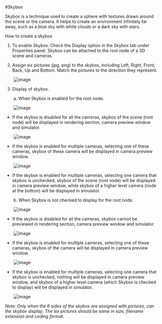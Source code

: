 #Skybox

Skybox is a technique used to create a sphere with textures drawn around the scene or the camera. It helps to create an environment infinitely far away, such as a blue sky with white clouds or a dark sky with stars.

How to create a skybox

1. To enable Skybox. Check the Display option in the Skybox tab under Properties panel. Skybox can be attached to the root node of a 3D scene and cameras.

2. Assign six pictures (jpg, png) to the skybox, including Left, Right, Front, Back, Up and Bottom. Match the pictures to the direction they represent.

&emsp;&emsp;![image](../../studio-img/3D/SkyBox/image001.png)

3. Display of skybox.

&emsp;&emsp;a. When Skybox is enabled for the root node.

&emsp;&emsp;![image](../../studio-img/3D/SkyBox/image002.png)

- If  the skybox is disabled for all the cameras, skybox of the scene (root node) will be displayed in rendering section, camera preview window and simulator.

&emsp;&emsp;![image](../../studio-img/3D/SkyBox/image003.png)

- If  the skybox is enabled for multiple cameras, selecting one of these cameras, skybox of these camera will be displayed in camera preview window.

&emsp;&emsp;![image](../../studio-img/3D/SkyBox/image004.png)

- If the skybox is enabled for multiple cameras, selecting one camera that skybox is unchecked, skybox of the scene (root node) will be displayed in camera preview window, while skybox of a higher level camera (node at the bottom) will be displayed in simulator.

&emsp;&emsp;b. When Skybox is not checked to display for the root node.

&emsp;&emsp;![image](../../studio-img/3D/SkyBox/image005.png)

- If the skybox is disabled for all the cameras, skybox cannot be previewed in rendering section, camera preview window and simulator.

&emsp;&emsp;![image](../../studio-img/3D/SkyBox/image006.png)

- If the skybox is enabled for multiple cameras, selecting one of these cameras, skybox of the camera will be displayed in camera preview window.

&emsp;&emsp;![image](../../studio-img/3D/SkyBox/image008.png)

- If the skybox is enabled for multiple cameras, selecting one camera that skybox is unchecked, nothing will be displayed in camera preview window, and skybox of a higher level camera (which Skybox is checked to display) will be displayed in simulator.

&emsp;&emsp;![image](../../studio-img/3D/SkyBox/image007.png)

*Note: Only when the 6 sides of the skybox are assigned with pictures, can the skybox display. The six pictures should be same in size, filename extension and coding format.*
